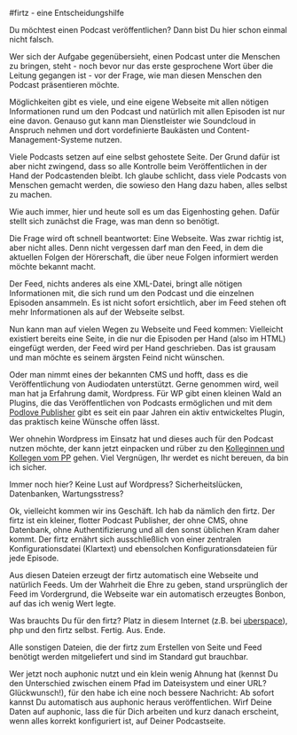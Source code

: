 #firtz - eine Entscheidungshilfe

Du möchtest einen Podcast veröffentlichen? Dann bist Du hier schon einmal nicht falsch.

Wer sich der Aufgabe gegenübersieht, einen Podcast unter die Menschen zu bringen, steht - noch bevor nur das erste gesprochene Wort über die Leitung gegangen ist - vor der Frage, wie man diesen Menschen den Podcast präsentieren möchte.

Möglichkeiten gibt es viele, und eine eigene Webseite mit allen nötigen Informationen rund um den Podcast und natürlich mit allen Episoden ist nur eine davon. Genauso gut kann man Dienstleister wie Soundcloud in Anspruch nehmen und dort vordefinierte Baukästen und Content-Management-Systeme nutzen.

Viele Podcasts setzen auf eine selbst gehostete Seite. Der Grund dafür ist aber nicht zwingend, dass so alle Kontrolle beim Veröffentlichen in der Hand der Podcastenden bleibt. Ich glaube schlicht, dass viele Podcasts von Menschen gemacht werden, die sowieso den Hang dazu haben, alles selbst zu machen.

Wie auch immer, hier und heute soll es um das Eigenhosting gehen. Dafür stellt sich zunächst die Frage, was man denn so benötigt. 

Die Frage wird oft schnell beantwortet: Eine Webseite. Was zwar richtig ist, aber nicht alles. Denn nicht vergessen darf man den Feed, in dem die aktuellen Folgen der Hörerschaft, die über neue Folgen informiert werden möchte bekannt macht.

Der Feed, nichts anderes als eine XML-Datei, bringt alle nötigen Informationen mit, die sich rund um den Podcast und die einzelnen Episoden ansammeln. Es ist nicht sofort ersichtlich, aber im Feed stehen oft mehr Informationen als auf der Webseite selbst. 

Nun kann man auf vielen Wegen zu Webseite und Feed kommen: Vielleicht existiert bereits eine Seite, in die nur die Episoden per Hand (also im HTML) eingefügt werden, der Feed wird per Hand geschrieben. Das ist grausam und man möchte es seinem ärgsten Feind nicht wünschen.

Oder man nimmt eines der bekannten CMS und hofft, dass es die Veröffentlichung von Audiodaten unterstützt. Gerne genommen wird, weil man hat ja Erfahrung damit, Wordpress. Für WP gibt einen kleinen Wald an Plugins, die das Veröffentlichen von Podcasts ermöglichen und mit dem [Podlove Publisher](http://podlove.org) gibt es seit ein paar Jahren ein aktiv entwickeltes Plugin, das praktisch keine Wünsche offen lässt.

Wer ohnehin Wordpress im Einsatz hat und dieses auch für den Podcast nutzen möchte, der kann jetzt einpacken und rüber zu den [Kolleginnen und Kollegen vom PP](http://podlove.org) gehen. Viel Vergnügen, Ihr werdet es nicht bereuen, da bin ich sicher.

Immer noch hier? Keine Lust auf Wordpress? Sicherheitslücken, Datenbanken, Wartungsstress?

Ok, vielleicht kommen wir ins Geschäft. Ich hab da nämlich den firtz. Der firtz ist ein kleiner, flotter Podcast Publisher, der ohne CMS, ohne Datenbank, ohne Authentifizierung und all den sonst üblichen Kram daher kommt. Der firtz ernährt sich ausschließlich von einer zentralen Konfigurationsdatei (Klartext) und ebensolchen Konfigurationsdateien für jede Episode. 

Aus diesen Dateien erzeugt der firtz automatisch eine Webseite und natürlich Feeds. Um der Wahrheit die Ehre zu geben, stand ursprünglich der Feed im Vordergrund, die Webseite war ein automatisch erzeugtes Bonbon, auf das ich wenig Wert legte.

Was brauchts Du für den firtz? Platz in diesem Internet (z.B. bei [uberspace](http://uberspace.de)), php und den firtz selbst. Fertig. Aus. Ende.

Alle sonstigen Dateien, die der firtz zum Erstellen von Seite und Feed benötigt werden mitgeliefert und sind im Standard gut brauchbar.

Wer jetzt noch auphonic nutzt und ein klein wenig Ahnung hat (kennst Du den Unterschied zwischen einem Pfad im Dateisystem und einer URL? Glückwunsch!), für den habe ich eine noch bessere Nachricht: Ab sofort kannst Du automatisch aus auphonic heraus veröffentlichen. Wirf Deine Daten auf auphonic, lass die für Dich arbeiten und kurz danach erscheint, wenn alles korrekt konfiguriert ist, auf Deiner Podcastseite.

